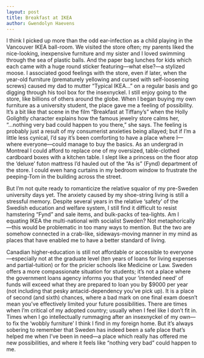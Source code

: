 ```yaml
---
layout: post
title: Breakfast at IKEA
author: Gwendolyn Haevens
---
```

I think I picked up more than the odd ear-infection as a child playing in the Vancouver IKEA ball-room. We visited the store often; my parents liked the nice-looking, inexpensive furniture and my sister and I loved swimming through the sea of plastic balls. And the paper bag lunches for kids which each came with a huge round sticker featuring—what else?—a stylized moose. I associated good feelings with the store, even if later, when the year-old furniture (prematurely yellowing and cursed with self-loosening screws) caused my dad to mutter “Typical IKEA...” on a regular basis and go digging through his tool box for the insexnyckel. 
I still enjoy going to the store, like billions of others around the globe. When I began buying my own furniture as a university student, the place gave me a feeling of possibility. It’s a bit like that scene in the film “Breakfast at Tiffany’s” when the Holly Golightly character explains how the famous jewelry store calms her, “...nothing very bad could happen to you there,” she says. The feeling is probably just a result of my consumerist anxieties being allayed; but if I’m a little less cynical, I’d say it’s been comforting to have a place where I—where everyone—could manage to buy the basics. As an undergrad in Montreal I could afford to replace one of my oversized, table-clothed cardboard boxes with a kitchen table. I slept like a princess on the floor atop the ‘deluxe’ futon mattress I’d hauled out of the “As is” (Fynd) department of the store. I could even hang curtains in my bedroom window to frustrate the peeping-Tom in the building across the street.

But I’m not quite ready to romanticize the relative squalor of my pre-Sweden university days yet. The anxiety caused by my shoe-string living is still a stressful memory. Despite several years in the relative ‘safety’ of the Swedish education and welfare system, I still find it difficult to resist hamstering “Fynd” and sale items, and bulk-packs of tea-lights. Am I equating IKEA the multi-national with socialist Sweden? Not metaphorically—this would be problematic in too many ways to mention. But the two are somehow connected in a crab-like, sideways-moving manner in my mind as places that have enabled me to have a better standard of living. 

Canadian higher-education is still not affordable or accessible to everyone—especially not at the graduate level (ten years of loans for living expenses and partial-tuition) or for the pricier schools like Medicine or Law. Sweden offers a more compassionate situation for students; it’s not a place where the government loans agency informs you that your ‘intended need’ of funds will exceed what they are prepared to loan you by $9000 per year (not including that pesky antacid-dependency you’ve pick up). It is a place of second (and sixth) chances, where a bad mark on one final exam doesn’t mean you’ve effectively limited your future possibilities. 
There are times when I’m critical of my adopted country; usually when I feel like I don’t fit in. Times when I go intellectually rummaging after an insexnyckel of my own—to fix the ‘wobbly furniture’ I think I find in my foreign home. But it’s always sobering to remember that Sweden has indeed been a safe place that’s helped me when I’ve been in need—a place which really has offered me new possibilities, and where it feels like  “nothing very bad” could happen to me.
